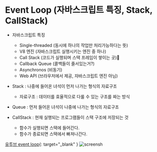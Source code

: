 # Event Loop (자바스크립트 특징, Stack, CallStack)

* 자바스크립트 특징
  * Single-threaded (동시에 하나의 작업만 처리가능하다는 뜻)
  * V8 엔진 (자바스크립트 실행시키는 엔진 중 하나)
  * Call Stack (코드가 실행되며 스택 프레임이 쌓이는 곳)
  * Callback Queue (콜백들이 줄서있는거?)
  * Asynchronos (비동기)
  * Web API (브라우저에서 제공, 자바스크립트 엔진 아님)

* Stack : 나중에 들어온 녀석이 먼저 나가는 형식의 자료구조
  * 자료구조 : 데이터를 효율적으로 다룰 수 있는 구조를 짜는 방식  

* Queue : 먼저 들어온 녀석이 나중에 나가는 형식의 자료구조
  
* CallStack : 현재 실행되는 프로그램들이 스택 구조에 저장되는 것
  * 함수가 실행되면 스택에 들어간다.
  * 함수가 종료되면 스택에서 빠져나간다.

[유투브 event loop](https://www.youtube.com/watch?v=8aGhZQkoFbQ){: target="_blank" }
![screensh](http://cek.io/images/event-loop/loupe.gif)
